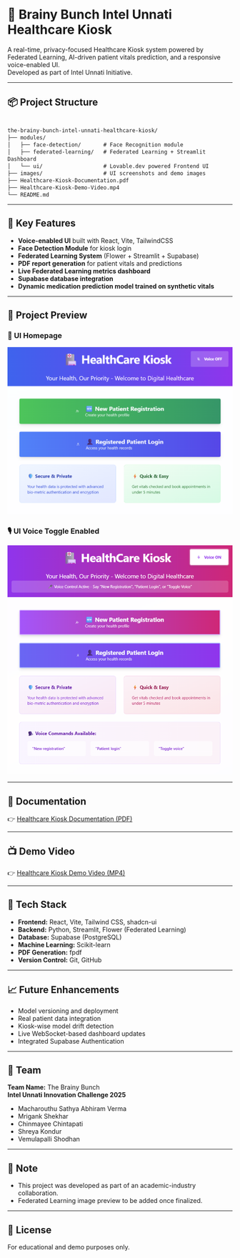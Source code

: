 
# 🏥 Brainy Bunch Intel Unnati Healthcare Kiosk

A real-time, privacy-focused Healthcare Kiosk system powered by Federated Learning, AI-driven patient vitals prediction, and a responsive voice-enabled UI.  
Developed as part of Intel Unnati Initiative.

---

## 📦 Project Structure

```

the-brainy-bunch-intel-unnati-healthcare-kiosk/
├── modules/
│   ├── face-detection/       # Face Recognition module
│   ├── federated-learning/   # Federated Learning + Streamlit Dashboard
│   └── ui/                   # Lovable.dev powered Frontend UI
├── images/                   # UI screenshots and demo images
├── Healthcare-Kiosk-Documentation.pdf
├── Healthcare-Kiosk-Demo-Video.mp4
└── README.md

```

---

## 🎯 Key Features

- **Voice-enabled UI** built with React, Vite, TailwindCSS
- **Face Detection Module** for kiosk login
- **Federated Learning System** (Flower + Streamlit + Supabase)
- **PDF report generation** for patient vitals and predictions
- **Live Federated Learning metrics dashboard**
- **Supabase database integration**
- **Dynamic medication prediction model trained on synthetic vitals**

---

## 📸 Project Preview

### 🎨 UI Homepage  
![UI Homepage](images/ui-homepage.png)

### 🎙️ UI Voice Toggle Enabled  
![UI Voice Toggle](images/ui-voice-toggle.png)

<!-- 🚀 Federated Learning Dashboard screenshot will be added soon -->

---

## 📄 Documentation

👉 [Healthcare Kiosk Documentation (PDF)](Healthcare-Kiosk-Documentation.pdf)

---

## 📺 Demo Video

👉 [Healthcare Kiosk Demo Video (MP4)](Healthcare-Kiosk-Demo-Video.mp4)

---

## 🔧 Tech Stack

- **Frontend:** React, Vite, Tailwind CSS, shadcn-ui
- **Backend:** Python, Streamlit, Flower (Federated Learning)
- **Database:** Supabase (PostgreSQL)
- **Machine Learning:** Scikit-learn
- **PDF Generation:** fpdf
- **Version Control:** Git, GitHub

---

## 📈 Future Enhancements

- Model versioning and deployment
- Real patient data integration
- Kiosk-wise model drift detection
- Live WebSocket-based dashboard updates
- Integrated Supabase Authentication

---

## 👥 Team

**Team Name:** The Brainy Bunch  
**Intel Unnati Innovation Challenge 2025**

- Macharouthu Sathya Abhiram Verma
- Mrigank Shekhar
- Chinmayee Chintapati
- Shreya Kondur
- Vemulapalli Shodhan

---

## 📌 Note

- This project was developed as part of an academic-industry collaboration.
- Federated Learning image preview to be added once finalized.

---

## 📣 License

For educational and demo purposes only.

